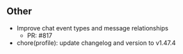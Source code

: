 ## Other

- Improve chat event types and message relationships
   - PR: #817
- chore(profile): update changelog and version to v1.47.4
